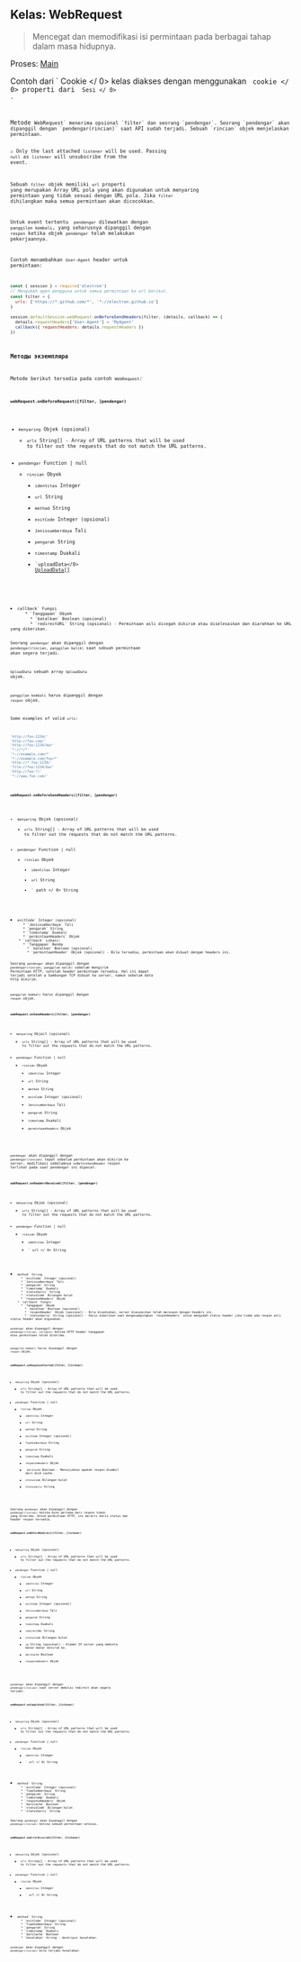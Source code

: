 ## Kelas: WebRequest

> Mencegat dan memodifikasi isi permintaan pada berbagai tahap dalam masa hidupnya.

Proses: [Main](../glossary.md#main-process)

Contoh dari ` Cookie </ 0> kelas diakses dengan menggunakan <code> cookie </ 0> properti dari <code> Sesi </ 0> .</p>

<p>Metode <code>WebRequest` menerima opsional `filter` dan seorang `pendengar`. Seorang `pendengar` akan dipanggil dengan `pendengar(rincian)` saat API sudah terjadi. Sebuah `rincian` objek menjelaskan permintaan.

⚠️ Only the last attached `listener` will be used. Passing `null` as `listener` will unsubscribe from the event.

Sebuah `filter` objek memiliki `url` properti yang merupakan Array URL pola yang akan digunakan untuk menyaring permintaan yang tidak sesuai dengan URL pola. Jika `filter` dihilangkan maka semua permintaan akan dicocokkan.

Untuk event tertentu ` pendengar` dilewatkan dengan `panggilan kembali`, yang seharusnya dipanggil dengan `respon` ketika objek `pendengar` telah melakukan pekerjaannya.

Contoh menambahkan `User-Agent` header untuk permintaan:

```javascript
const { session } = require('electron')
// Mengubah agen pengguna untuk semua permintaan ke url berikut.
const filter = {
  urls: ['https://*.github.com/*', '*://electron.github.io']
}

session.defaultSession.webRequest.onBeforeSendHeaders(filter, (details, callback) => {
  details.requestHeaders['User-Agent'] = 'MyAgent'
  callback({ requestHeaders: details.requestHeaders })
})
```

### Методы экземпляра

Metode berikut tersedia pada contoh `WebRequest`:

#### `webRequest.onBeforeRequest([filter, ]pendengar)`

* `menyaring` Objek (opsional) 
  * `urls` String[] - Array of URL patterns that will be used to filter out the requests that do not match the URL patterns.
* `pendengar` Function | null 
  * `rincian` Obyek 
    * `identitas` Integer
    * `url` String
    * `method` String
    * `exitCode` Integer (opsional)
    * `Jenissumberdaya` Tali
    * `pengarah` String
    * `timestamp` Duakali
    * `uploadData</​​0> <a href="structures/upload-data.md">UploadData[]</a></li>
</ul></li>
<li><code>callback` Fungsi 
      * `Tanggapan` Obyek 
        * `batalkan` Boolean (opsional)
        * `redirectURL` String (opsional) - Permintaan asli dicegah dikirim atau diselesaikan dan diarahkan ke URL yang diberikan.
  
  Seorang `pendengar` akan dipanggil dengan `pendengar(rincian, panggilan balik)` saat sebuah permintaan akan segera terjadi.
  
  `UploadData` sebuah array `UploadData` objek.
  
  `panggilan kembali` harus dipanggil dengan `respon` objek.
  
  Some examples of valid `urls`:
  
  ```js
  'http://foo:1234/'
  'http://foo.com/'
  'http://foo:1234/bar'
  '*://*/*'
  '*://example.com/*'
  '*://example.com/foo/*'
  'http://*.foo:1234/'
  'file://foo:1234/bar'
  'http://foo:*/'
  '*://www.foo.com/'
  ```
  
  #### `webRequest.onBeforeSendHeaders([filter, ]pendengar)`
  
  * `menyaring` Objek (opsional) 
    * `urls` String[] - Array of URL patterns that will be used to filter out the requests that do not match the URL patterns.
  * `pendengar` Function | null 
    * `rincian` Obyek 
      * `identitas` Integer
      * `url` String
      * ` path </ 0>  String</li>
<li><code>exitCode` Integer (opsional)
      * `Jenissumberdaya` Tali
      * `pengarah` String
      * `timestamp` Duakali
      * `permintaanHeaders` Objek
    * `callback` Lokasi: 
      * `Tanggapan` Benda 
        * `batalkan` Boolean (opsional)
        * `permintaanHeader` Objek (opsional) - Bila tersedia, permintaan akan dibuat dengan headers ini.
  
  Seorang `pendengar` akan dipanggil dengan `pendengar(rincian, panggilan balik)` sebelum mengirim Permintaan HTTP, setelah header permintaan tersedia. Hal ini dapat terjadi setelah a Sambungan TCP dibuat ke server, namun sebelum data http dikirim.
  
  `panggilan kembali` harus dipanggil dengan `respon` objek.
  
  #### `webRequest.onSendHeaders([filter, ]pendengar)`
  
  * `menyaring` Object (opsional) 
    * `urls` String[] - Array of URL patterns that will be used to filter out the requests that do not match the URL patterns.
  * `pendengar` Function | null 
    * `rincian` Obyek 
      * `identitas` Integer
      * `url` String
      * `method` String
      * `exitCode` Integer (opsional)
      * `Jenissumberdaya` Tali
      * `pengarah` String
      * `timestamp` Duakali
      * `permintaanHeaders` Objek
  
  `pendengar` akan dipanggil dengan `pendengar(rincian)` tepat sebelum permintaan akan dikirim ke server, modifikasi sebelumnya `onBeforeSendHeader` respon terlihat pada saat pendengar ini dipecat.
  
  #### `webRequest.onHeadersReceived([filter, ]pendengar)`
  
  * `menyaring` Objek (opsional) 
    * `urls` String[] - Array of URL patterns that will be used to filter out the requests that do not match the URL patterns.
  * `pendengar` Function | null 
    * `rincian` Obyek 
      * `identitas` Integer
      * ` url </ 0> String</li>
<li><code>method` String
      * `exitCode` Integer (opsional)
      * `Jenissumberdaya` Tali
      * `pengarah` String
      * `timestamp` Duakali
      * `statusGaris` String
      * `statusCode` Bilangan bulat
      * `responseHeaders` Objek
    * `callback` Fungsi 
      * `Tanggapan` Obyek 
        * `batalkan` Boolean (opsional)
        * `responHeader` Objek (opsional) - Bila disediakan, server diasumsikan telah merespon dengan headers ini.
        * `statusGaris` String (opsional) - Harus diberikan saat mengesampingkan `responHeaders` untuk mengubah status header jika tidak ada respon asli status header akan digunakan.
  
  `pendengar` akan dipanggil dengan `pendengar(rincian, callback)` ketika HTTP header tanggapan atas permintaan telah diterima.
  
  `panggilan kembali` harus dipanggil dengan `respon` objek.
  
  #### `webRequest.onResponseStarted([filter, ]listener)`
  
  * `menyaring` Objek (opsional) 
    * `urls` String[] - Array of URL patterns that will be used to filter out the requests that do not match the URL patterns.
  * `pendengar` Function | null 
    * `rincian` Obyek 
      * `identitas` Integer
      * `url` String
      * `method` String
      * `exitCode` Integer (opsional)
      * `TipeSumberdaya` String
      * `pengarah` String
      * `timestamp` Duakali
      * `responseHeaders` Objek
      * ` dariCache` Boolean - Menunjukkan apakah respon diambil dari disk cache.
      * `statusCode` Bilangan bulat
      * `statusGaris` String
  
  Seorang `pendengar` akan dipanggil dengan `pendengar(rincian)` ketika byte pertama dari respon tubuh yang diterima. Untuk permintaan HTTP, ini berarti baris status dan header respon tersedia.
  
  #### `webRequest.onBeforeRedirect([filter, ]listener)`
  
  * `menyaring` Objek (opsional) 
    * `urls` String[] - Array of URL patterns that will be used to filter out the requests that do not match the URL patterns.
  * `pendengar` Function | null 
    * `rincian` Obyek 
      * `identitas` Integer
      * `url` String
      * `method` String
      * `exitCode` Integer (opsional)
      * `Jenissumberdaya` Tali
      * `pengarah` String
      * `timestamp` Duakali
      * `redirectURL` String
      * `statusCode` Bilangan bulat
      * `ip` String (opsional) - Alamat IP server yang meminta benar-benar dikirim ke.
      * `dariCache` Boolean
      * `responseHeaders` Objek
  
  `pendengar` akan dipanggil dengan `pendengar(rincian)` saat server memulai redirect akan segera terjadi.
  
  #### `webRequest.onCompleted([filter, ]listener)`
  
  * `menyaring` Objek (opsional) 
    * `urls` String[] - Array of URL patterns that will be used to filter out the requests that do not match the URL patterns.
  * `pendengar` Function | null 
    * `rincian` Obyek 
      * `identitas` Integer
      * ` url </ 0> String</li>
<li><code>method` String
      * `exitCode` Integer (opsional)
      * `TipeSumberdaya` String
      * `pengarah` String
      * `timestamp` Duakali
      * `responseHeaders` Objek
      * `dariCache` Boolean
      * `statusCode` Bilangan bulat
      * `statusGaris` String
  
  Seorang `pendengar` akan dipanggil dengan `pendengar(rincian)` ketika sebuah permintaan selesai.
  
  #### `webRequest.onErrorOccurred([filter, ]listener)`
  
  * `menyaring` Objek (opsional) 
    * `urls` String[] - Array of URL patterns that will be used to filter out the requests that do not match the URL patterns.
  * `pendengar` Function | null 
    * `rincian` Obyek 
      * `identitas` Integer
      * ` url </ 0> String</li>
<li><code>method` String
      * `exitCode` Integer (opsional)
      * `TipeSumberdaya` String
      * `pengarah` String
      * `timestamp` Duakali
      * `dariCache` Boolean
      * `kesalahan` String - deskripsi kesalahan.
  
  `pendengar` akan dipanggil dengan `pendengar(rincian)` bila terjadi kesalahan.